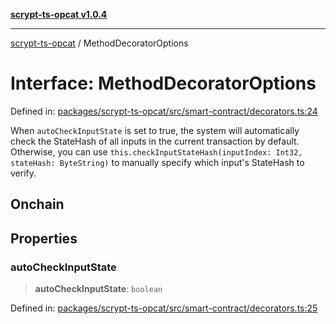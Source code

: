 [**scrypt-ts-opcat v1.0.4**](../README.md)

***

[scrypt-ts-opcat](../README.md) / MethodDecoratorOptions

# Interface: MethodDecoratorOptions

Defined in: [packages/scrypt-ts-opcat/src/smart-contract/decorators.ts:24](https://github.com/OPCAT-Labs/ts-tools/blob/528986f3e4ac436a160988491680cf191c0bf231/packages/scrypt-ts-opcat/src/smart-contract/decorators.ts#L24)

When `autoCheckInputState` is set to true, the system will automatically check the StateHash of all inputs
in the current transaction by default.  Otherwise, you can use `this.checkInputStateHash(inputIndex: Int32, stateHash: ByteString)`
to manually specify which input's StateHash to verify.

## Onchain

## Properties

### autoCheckInputState

> **autoCheckInputState**: `boolean`

Defined in: [packages/scrypt-ts-opcat/src/smart-contract/decorators.ts:25](https://github.com/OPCAT-Labs/ts-tools/blob/528986f3e4ac436a160988491680cf191c0bf231/packages/scrypt-ts-opcat/src/smart-contract/decorators.ts#L25)
